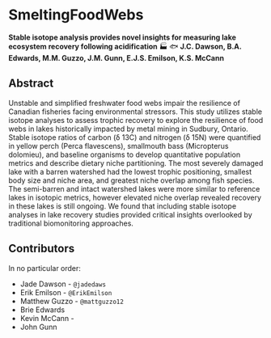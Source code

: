 # SmeltingFoodWebs

<b> Stable isotope analysis provides novel insights for measuring lake ecosystem recovery following acidification</b> :factory: :fish:
<b> J.C. Dawson, B.A. Edwards, M.M. Guzzo, J.M. Gunn, E.J.S. Emilson, K.S. McCann </b>

## Abstract

Unstable and simplified freshwater food webs impair the resilience of Canadian fisheries facing environmental stressors. This study utilizes stable isotope analyses to assess trophic recovery to explore the resilience of food webs in lakes historically impacted by metal mining in Sudbury, Ontario. Stable isotope ratios of carbon (δ 13C) and nitrogen (δ 15N) were quantified in yellow perch (Perca flavescens), smallmouth bass (Micropterus dolomieu), and baseline organisms to develop quantitative population metrics and describe dietary niche partitioning. The most severely damaged lake with a barren watershed  had the lowest trophic positioning, smallest body size and niche area, and greatest niche overlap among fish species. The semi-barren and intact watershed lakes were more similar to reference lakes in isotopic metrics, however elevated niche overlap revealed recovery in these lakes is still ongoing. We found that including stable isotope analyses in lake recovery studies provided critical insights overlooked by traditional biomonitoring approaches.


## Contributors

In no particular order:

- Jade Dawson - `@jadedaws`
- Erik Emilson -  `@ErikEmilson`
- Matthew Guzzo - `@mattguzzo12`
- Brie Edwards
- Kevin McCann -
- John Gunn
